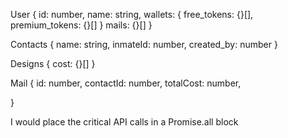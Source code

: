 User {
    id: number,
    name: string,
    wallets: {
        free_tokens: {}[],
        premium_tokens: {}[]
    }
    mails: {}[]
}

Contacts {
    name: string,
    inmateId: number,
    created_by: number 
}

Designs {
    cost: {}[]
}

Mail {
    id: number,
    contactId: number,
    totalCost: number,

}

I would place the critical API calls in a Promise.all block